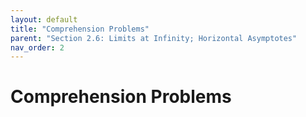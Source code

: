 ```yaml
---
layout: default
title: "Comprehension Problems"
parent: "Section 2.6: Limits at Infinity; Horizontal Asymptotes"
nav_order: 2
---
```

# Comprehension Problems

